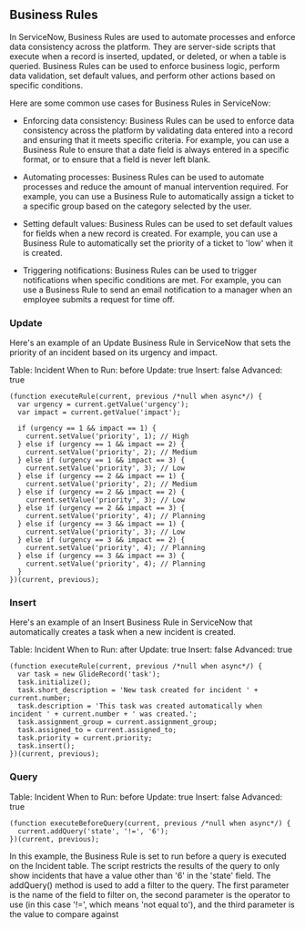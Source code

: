 ## Business Rules

In ServiceNow, Business Rules are used to automate processes and enforce data consistency across the platform. They are server-side scripts that execute when a record is inserted, updated, or deleted, or when a table is queried. Business Rules can be used to enforce business logic, perform data validation, set default values, and perform other actions based on specific conditions.

Here are some common use cases for Business Rules in ServiceNow:

* Enforcing data consistency: Business Rules can be used to enforce data consistency across the platform by validating data entered into a record and ensuring that it meets specific criteria. For example, you can use a Business Rule to ensure that a date field is always entered in a specific format, or to ensure that a field is never left blank.

* Automating processes: Business Rules can be used to automate processes and reduce the amount of manual intervention required. For example, you can use a Business Rule to automatically assign a ticket to a specific group based on the category selected by the user.

* Setting default values: Business Rules can be used to set default values for fields when a new record is created. For example, you can use a Business Rule to automatically set the priority of a ticket to 'low' when it is created.

* Triggering notifications: Business Rules can be used to trigger notifications when specific conditions are met. For example, you can use a Business Rule to send an email notification to a manager when an employee submits a request for time off.

### Update

Here's an example of an Update Business Rule in ServiceNow that sets the priority of an incident based on its urgency and impact.

Table: Incident
When to Run: before
Update: true
Insert: false
Advanced: true

```
(function executeRule(current, previous /*null when async*/) {
  var urgency = current.getValue('urgency');
  var impact = current.getValue('impact');
  
  if (urgency == 1 && impact == 1) {
    current.setValue('priority', 1); // High
  } else if (urgency == 1 && impact == 2) {
    current.setValue('priority', 2); // Medium
  } else if (urgency == 1 && impact == 3) {
    current.setValue('priority', 3); // Low
  } else if (urgency == 2 && impact == 1) {
    current.setValue('priority', 2); // Medium
  } else if (urgency == 2 && impact == 2) {
    current.setValue('priority', 3); // Low
  } else if (urgency == 2 && impact == 3) {
    current.setValue('priority', 4); // Planning
  } else if (urgency == 3 && impact == 1) {
    current.setValue('priority', 3); // Low
  } else if (urgency == 3 && impact == 2) {
    current.setValue('priority', 4); // Planning
  } else if (urgency == 3 && impact == 3) {
    current.setValue('priority', 4); // Planning
  }
})(current, previous);

```

### Insert

Here's an example of an Insert Business Rule in ServiceNow that automatically creates a task when a new incident is created.

Table: Incident
When to Run: after
Update: true
Insert: false
Advanced: true

```
(function executeRule(current, previous /*null when async*/) {
  var task = new GlideRecord('task');
  task.initialize();
  task.short_description = 'New task created for incident ' + current.number;
  task.description = 'This task was created automatically when incident ' + current.number + ' was created.';
  task.assignment_group = current.assignment_group;
  task.assigned_to = current.assigned_to;
  task.priority = current.priority;
  task.insert();
})(current, previous);

```
### Query

Table: Incident
When to Run: before
Update: true
Insert: false
Advanced: true

```
(function executeBeforeQuery(current, previous /*null when async*/) {
  current.addQuery('state', '!=', '6');
})(current, previous);

```
In this example, the Business Rule is set to run before a query is executed on the Incident table. The script restricts the results of the query to only show incidents that have a value other than '6' in the 'state' field. The addQuery() method is used to add a filter to the query. The first parameter is the name of the field to filter on, the second parameter is the operator to use (in this case '!=', which means 'not equal to'), and the third parameter is the value to compare against

